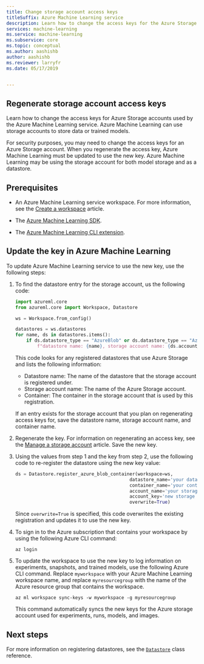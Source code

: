 ```yaml
---
title: Change storage account access keys
titleSuffix: Azure Machine Learning service
description: Learn how to change the access keys for the Azure Storage account used by your workspace. Azure Machine Learning service uses an Azure Storage account to store data and models. When you regenerate the access key for the storage account, you must update the Azure Machine Learning service to use the new keys.
services: machine-learning
ms.service: machine-learning
ms.subservice: core
ms.topic: conceptual
ms.author: aashishb
author: aashishb
ms.reviewer: larryfr
ms.date: 05/17/2019


---
```



## Regenerate storage account access keys

Learn how to change the access keys for Azure Storage accounts used by the Azure Machine Learning service. Azure Machine Learning can use storage accounts to store data or trained models.

For security purposes, you may need to change the access keys for an Azure Storage account. When you regenerate the access key, Azure Machine Learning must be updated to use the new key. Azure Machine Learning may be using the storage account for both model storage and as a datastore.

## Prerequisites

* An Azure Machine Learning service workspace. For more information, see the [Create a workspace](setup-create-workspace.md) article.

* The [Azure Machine Learning SDK](https://docs.microsoft.com/python/api/overview/azure/ml/install?view=azure-ml-py).

* The [Azure Machine Learning CLI extension](reference-azure-machine-learning-cli.md).

## Update the key in Azure Machine Learning

To update Azure Machine Learning service to use the new key, use the following steps:

1. To find the datastore entry for the storage account, us the following code:

    ```python
    import azureml.core
    from azureml.core import Workspace, Datastore

    ws = Workspace.from_config()

    datastores = ws.datastores
    for name, ds in datastores.items():
        if ds.datastore_type == "AzureBlob" or ds.datastore_type == "AzureFile":
            f"datastore name: {name}, storage account name: {ds.account_name}, container name: {ds.container_name}"
    ```

    This code looks for any registered datastores that use Azure Storage and lists the following information:

    * Datastore name: The name of the datastore that the storage account is registered under.
    * Storage account name: The name of the Azure Storage account.
    * Container: The container in the storage account that is used by this registration.

    If an entry exists for the storage account that you plan on regenerating access keys for, save the datastore name, storage account name, and container name.

1. Regenerate the key. For information on regenerating an access key, see the [Manage a storage account](/azure/storage/common/storage-account-manage.md#access-keys) article. Save the new key.

1. Using the values from step 1 and the key from step 2, use the following code to re-register the datastore using the new key value:

    ```python
    ds = Datastore.register_azure_blob_container(workspace=ws, 
                                              datastore_name='your datastore name', 
                                              container_name='your container name',
                                              account_name='your storage account name', 
                                              account_key='new storage account key',
                                              overwrite=True)
    ```

    Since `overwrite=True` is specified, this code overwrites the existing registration and updates it to use the new key.

1. To sign in to the Azure subscription that contains your workspace by using the following Azure CLI command:

    ```azurecli-interactive
    az login
    ```

1. To update the workspace to use the new key to log information on experiments, snapshots, and trained models, use the following Azure CLI command. Replace `myworkspace` with your Azure Machine Learning workspace name, and replace `myresourcegroup` with the name of the Azure resource group that contains the workspace.

    ```azurecli-interactive
    az ml workspace sync-keys -w myworkspace -g myresourcegroup
    ```

    This command automatically syncs the new keys for the Azure storage account used for experiments, runs, models, and images.

## Next steps

For more information on registering datastores, see the [`Datastore`](https://docs.microsoft.com/python/api/azureml-core/azureml.core.datastore(class)?view=azure-ml-py) class reference.
